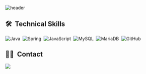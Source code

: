 

<!--
**kimjeonghyun3292/kimjeonghyun3292** is a ✨ _special_ ✨ repository because its `README.md` (this file) appears on your GitHub profile.

Here are some ideas to get you started:

- 🔭 I’m currently working on ...
- 🌱 I’m currently learning ...
- 👯 I’m looking to collaborate on ...
- 🤔 I’m looking for help with ...
- 💬 Ask me about ...
- 📫 How to reach me: ...
- 😄 Pronouns: ...
- ⚡ Fun fact: ...
-->

![header](https://capsule-render.vercel.app/api?type=Wave&color=C7A48B&height=250&section=header&text=김정현🌠&animation=blink&fontSize=50&fontAlign=75&fontAlignY=40)
  

## 🛠 &nbsp;Technical Skills
![Java](https://img.shields.io/badge/Java-007396?style=flat&logo=java&logoColor=white)&nbsp;
![Spring](https://img.shields.io/badge/Spring-6DB33F?style=flat&logo=Spring&logoColor=white)&nbsp;
![JavaScript](https://img.shields.io/badge/JavaScript-F7DF1E?style=flat&logo=JavaScript&logoColor=black)&nbsp;
![MySQL](https://img.shields.io/badge/MySQL-4479A1?style=flat&logo=MySQL&logoColor=white)&nbsp;
![MariaDB](https://img.shields.io/badge/MariaDB-003545?style=flat&logo=MariaDB&logoColor=white)&nbsp;
![GitHub](https://img.shields.io/badge/-GitHub-05122A?style=flat&logo=github)&nbsp;
<br/>



## 🤝🏻 &nbsp;Contact
<a href="mailto:kjh32921991@gmail.com"><img src="https://img.shields.io/badge/Gmail-D14836?style=flat&logo=Gmail&logoColor=white"/></a>


